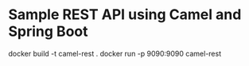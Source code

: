 # Sample REST API using Camel and Spring Boot

docker build -t camel-rest .
docker run -p 9090:9090 camel-rest
